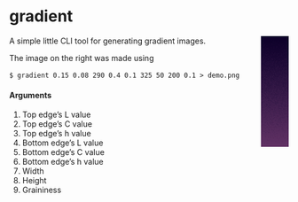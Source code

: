 # gradient

<img src="https://raw.githubusercontent.com/arzg/gradient/master/demo.png" align="right">

A simple little CLI tool for generating gradient images.

The image on the right was made using

```console
$ gradient 0.15 0.08 290 0.4 0.1 325 50 200 0.1 > demo.png
```

#### Arguments

1. Top edge’s L value
1. Top edge’s C value
1. Top edge’s h value
1. Bottom edge’s L value
1. Bottom edge’s C value
1. Bottom edge’s h value
1. Width
1. Height
1. Graininess
